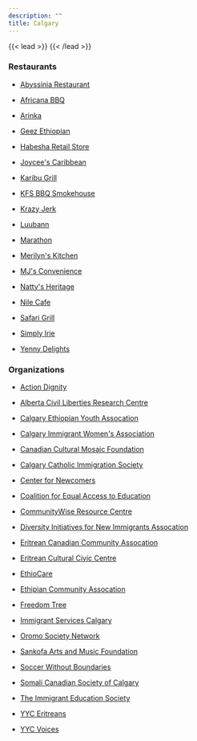 ```yaml
---
description: ""
title: Calgary
---
```


{{< lead >}}
{{< /lead >}}

### Restaurants

* [Abyssinia Restaurant]()<br>

* [Africana BBQ]()<br>
* [Arinka]()<br>
* [Geez Ethiopian]()<br>
* [Habesha Retail Store]()<br>
* [Joycee's Caribbean]()<br>
* [Karibu Grill]()<br>
* [KFS BBQ Smokehouse]()<br>
* [Krazy Jerk]()<br>
* [Luubann]()<br>
* [Marathon]()<br>
* [Merilyn's Kitchen]()<br>
* [MJ's Convenience]()<br>
* [Natty's Heritage]()<br>
* [Nile Cafe]()<br>
* [Safari Grill]()<br>
* [Simply Irie]()<br>
* [Yenny Delights]()<br>

### Organizations
* [Action Dignity]()<br>

* [Alberta Civil Liberties Research Centre]()<br>
* [Calgary Ethiopian Youth Assocation]()<br>
* [Calgary Immigrant Women's Association]()<br>
* [Canadian Cultural Mosaic Foundation]()<br>
* [Calgary Catholic Immigration Society]()<br>
* [Center for Newcomers]()<br>
* [Coalition for Equal Access to Education]()<br>
* [CommunityWise Resource Centre]()<br>
* [Diversity Initiatives for New Immigrants Assocation]()<br>
* [Eritrean Canadian Community Assocation]()<br>
* [Eritrean Cultural Civic Centre]()<br>
* [EthioCare]()<br>
* [Ethipian Community Assocation]()<br>
* [Freedom Tree]()<br>
* [Immigrant Services Calgary]()<br>
* [Oromo Society Network]()<br>
* [Sankofa Arts and Music Foundation]()<br>
* [Soccer Without Boundaries]()<br>
* [Somali Canadian Society of Calgary]()<br>
* [The Immigrant Education Society]()<br>
* [YYC Eritreans]()<br>
* [YYC Voices]()<br>





